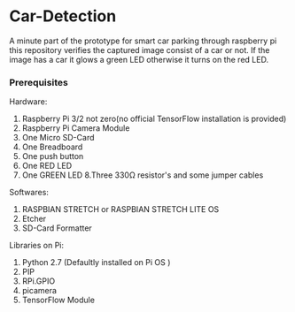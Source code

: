 # Car-Detection
A minute part of the prototype for smart car parking through raspberry pi this repository verifies the captured image consist of a car or not. If the image has a car it glows a green LED otherwise it turns on the red LED.


### Prerequisites
Hardware:

1. Raspberry Pi 3/2 not zero(no official TensorFlow installation is provided)
2. Raspberry Pi Camera Module
3. One Micro SD-Card
4. One Breadboard
5. One push button
6. One RED LED
7. One GREEN LED
8.Three 330Ω resistor's and some jumper cables


Softwares:
1. RASPBIAN STRETCH or RASPBIAN STRETCH LITE OS
2. Etcher
3. SD-Card Formatter


Libraries on Pi:
1. Python 2.7 (Defaultly installed on Pi OS )
2. PIP
3. RPi.GPIO
4. picamera
5. TensorFlow Module

